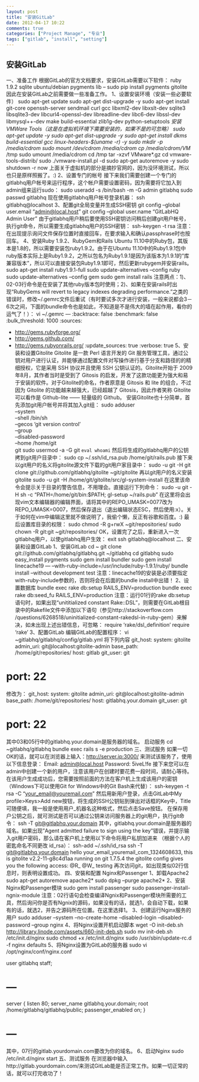```yaml
---
layout: post
title: "安装GitLab"
date: 2012-04-17 10:22
comments: true
categories: ["Project Manage", "专业"]
tags: ["gitlab", "install", "setting"]
---
```

## 安装GitLab
一、准备工作
根据GitLab的官方文档要求，安装GitLab需要以下软件：
ruby 1.9.2
sqlite
ubuntu/debian
pygments lib – sudo pip install pygments
gitolite
因此在安装GitLab之前需要做一些准备工作。
1、设置安装环境（安装一些必要软件）
sudo apt-get update
sudo apt-get dist-upgrade -y
sudo apt-get install git-core openssh-server sendmail curl gcc libxml2-dev libxslt-dev sqlite3 libsqlite3-dev libcurl4-openssl-dev libreadline-dev libc6-dev libssl-dev libmysql++-dev make build-essential zlib1g-dev python-setuptools
*安装VMWare Tools（这是在虚拟机环境下需要安装的，如果不是的可忽略）
sudo apt-get update -y
sudo apt-get dist-upgrade -y
sudo apt-get install dkms build-essential gcc linux-headers-$(uname -r) -y
sudo mkdir -p /media/cdrom
sudo mount /dev/cdrom /media/cdrom
cp /media/cdrom/VM* /tmp
sudo umount /media/cdrom
cd /tmp
tar -xzvf VMware*.gz
cd vmware-tools-distrib/
sudo ./vmware-install.pl -d
sudo apt-get autoremove -y
sudo shutdown -r now
上面关于虚拟机的部分是摘抄官网的，因为没环境测试，所以也只是原样照搬了。:)
2、设置专门的帐号
接下来我们需要创建一个专门的gitlabhq用户帐号来运行程序，这个帐户需要设置密码，因为需要将它加入到admin组来运行sudo：
sudo useradd -s /bin/bash -m -G admin gitlabhq
sudo passwd gitlabhq
现在使用gitlabhq用户帐号登录机器：
ssh gitlabhq@localhost
3、配置git全局变量并生成SSH密钥
git config –global user.email “admin@local.host”
git config –global user.name “GitLabHQ Admin User”
由于gitlabhq用户稍后要使用SSH密钥访问稍后创建git用户帐号，执行git命令，所以需要生成gitlabhq用户的SSH密钥：
ssh-keygen -t rsa
注意：在出现提示询问文件保存位置时直接回车，在要求输入和确认passphrase时也按回车。
4、安装Ruby 1.9.2、RubyGem和Rails
Ubuntu 11.10中的Ruby包，其版本是1.8的，所以需要安装包ruby1.9.2。由于在Ubuntu 11.10中的Ruby1.9.1包中ruby版本实际上是Ruby1.9.2，之所以包名为Ruby1.9.1是因为该版本为1.9.1的“库兼容版本”，所以可以直接安装包Ruby1.9.1即可，然后更新rubygem并安装rails。
sudo apt-get install ruby1.9.1-full
sudo update-alternatives –config ruby
sudo update-alternatives –config gem
sudo gem install rails
注意两点：1)、02-03行命令是在安装了其他ruby版本包时使用；2)、如果在安装rails时出现“RubyGems will revert to legacy indexes degrading performance.”之类的错误时，修改~/.gemrc文件后重试（有时要试多次才进行安装，一般来说都会3－6次之间，下面的bundle命令也是如此，不知道是不是伟大的墙在起作用，看你的运气了！）：
vi ~/.gemrc
—
:backtrace: false
:benchmark: false
:bulk_threshold: 1000
:sources:
- http://gems.rubyforge.org/
- http://gems.github.com/
- http://gems.rubyonrails.org/
:update_sources: true
:verbose: true
5、安装和设置Gitolite
Gitolite 是一款 Perl 语言开发的 Git 服务管理工具，通过公钥对用户进行认证，并能够通过配置文件对写操作进行基于分支和路径的的精细授权，它是采用 SSH 协议并且使用 SSH 公钥认证的。Gitolite开始于 2009年8月，其作者当时是受到了 Gitosis 的启发，开发了这款功能更为强大和易于安装的软件。对于Gitolite的命名，作者原意是 Gitosis 和 lite 的组合，不过因为 Gitolite 的功能越来越强大，已经超越了 Gitosis，因此作者笑称 Gitolite 可以看作是 Github-lite —— 轻量级的 Github。
安装Gitolite也十分简单，首先添加git用户帐号并将其加入git组：
sudo adduser \
–system \
–shell /bin/sh \
–gecos ‘git version control’ \
–group \
–disabled-password \
–home /home/git \
git
sudo usermod -a -G git `eval whoami`
然后将生成的gitlabhq用户的公钥拷到git用户目录中：
sudo cp ~/.ssh/id_rsa.pub /home/git/rails.pub
接下来以git用户的名义将gitolite源文件下载的git用户家目录中：
sudo -u git -H git clone git://github.com/gitlabhq/gitolite ~git/gitolite
再以git用户的名义安装gitolite
sudo -u git -H /home/git/gitolite/src/gl-system-install
在这里该命令会提示关于目录的警告信息，不用理会。直接运行下列命令：
sudo -u git -H sh -c “PATH=/home/git/bin:$PATH; gl-setup ~/rails.pub”
在这里将会出现vim文本编辑器的编辑界面，请将其中的REPO_UMASK=0077改为REPO_UMASK=0007，然后保存退出（退出编辑状态ESC，然后使用:x）。关于如何在vim中编辑这里就不做说明了，我偷个懒，反正有谷歌和百度。:)
最后设置库目录的权限：
sudo chmod -R g+rwX ~git/repositories/
sudo chown -R git:git ~git/repositories/
OK，设置完了之后，重新进入一次gitlabhq用户，以使gitlabhq用户生效：
exit
ssh gitlabhq@localhost
二、安装和设置GitLab
1、安装GitLab
cd ~
git clone git://github.com/gitlabhq/gitlabhq.git ~/gitlabhq
cd gitlabhq
sudo easy_install pygments
sudo gem install bundler
sudo gem install linecache19 — –with-ruby-include=/usr/include/ruby-1.9.1/ruby/
bundle install –without development test
注意：linecache19的安装是必须要指定with-ruby-include参数的，否则将会在后面的bundle install中出错！
2、设置数据库
bundle exec rake db:setup RAILS_ENV=production
bundle exec rake db:seed_fu RAILS_ENV=production
注意：运行01行的rake db:setup语句时，如果出现“unititialized constant Rake::DSL”，则需要在GitLab根目录中的Rakefile文件中添加以下语句（参见http://stackoverflow.com /questions/6268518/uninitialized-constant-rakedsl-in-ruby-gem）来解决，如未出现上述出错信息，可忽略：
require ‘rake/dsl_definition’
require ‘rake’
3、配置GitLab
编辑GitLab的配置程序：
vi ~gitlabhq/gitlabhq/config/gitlab.yml
将下列内容
git_host:
system: gitolite
admin_uri: git@localhost:gitolite-admin
base_path: /home/git/repositories/
host: gitlab
git_user: git
# port: 22
修改为：
git_host:
system: gitolite
admin_uri: git@localhost:gitolite-admin
base_path: /home/git/repositories/
host: gitlabhq.your.domain
git_user: git
# port: 22
其中03和05行中的gitlabhq.your.domain是服务器的域名。
启动服务
cd ~gitlabhq/gitlabhq
bundle exec rails s -e production
三、测试服务
如果一切OK的话，就可以在浏览器上输入：http://server.ip:3000/ 来测试该服务了，使用以下信息登录：
Email: admin@local.host
Password: 5iveL!fe
接下来您可以在admin中创建一个新的用户，注意该用户在创建时要花费一段时间，请耐心等待。在该用户生成成功后，您需要按照前面的方法在客户机上生成该用户的密钥（Windows下可以使用Git for Windows中的Git Bash来代替）：
ssh-keygen -t rsa -C “your_email@youremail.com”
然后用新用户登录，点击GitLab中My profile&gt;Keys&gt;Add new按钮，将生成的SSH公钥贴到弹出对话框的Key中，Title可随便填，我一般是使用用户_机器名这种格式，然后点击Save按钮。
在保存用户公钥之后，就可测试是否可以通过公钥来访问服务器上的git用户，执行git命令：
ssh -T git@gitlabhq.your.domain
其中，gitlabhq.your.domain是服务器的域名。如果出现”Agent admitted failure to sign using the key”错误，并提示输入git用户密码，那么请在客户机上使用以下命令将用户私钥加进来 （根据个人的密匙命名不同更改 id_rsa）：
ssh-add ~/.ssh/id_rsa
ssh -T git@gitlabhq.your.domain
hello your_email_youremail_com_1324608633, this is gitolite v2.2-11-g8c4d1aa running on git 1.7.5.4 the gitolite config gives you the following access: @R_ @W_ testing
再次访问git，如出现类似02行信息时，则表明设置成功。
四、安裝和配置 Nginx和Passenger
1、卸载Apache2
sudo apt-get autoremove apache2*
sudo dpkg –purge apache2*
2、安装Nginx和Passenger模块
sudo gem install passenger
sudo passenger-install-ngnix-module
注意：02行语句会检查编译Ngnix和Passenger模块所需要的工具，然后询问你是否有Ngnix的源码，如果没有的话，就选1，会自动下载，如果有的话，就选2，并告之源码所在位置。在这里选择1。
3、创建运行Nginx服务的用户
sudo adduser –system –no-create-home –disabled-login –disabled-password –group nginx
4、将Nginx设置开机启动脚本
wget -O init-deb.sh http://library.linode.com/assets/660-init-deb.sh
sudo mv init-deb.sh /etc/init.d/nginx
sudo chmod +x /etc/init.d/nginx
sudo /usr/sbin/update-rc.d -f nginx defaults
5、将Nginx设置为GitLab的服务器
sudo vi /opt/nginx/conf/nginx.conf

user gitlabhq staff;
# —
server {
listen 80;
server_name gitlabhq.your.domain;
root /home/gitlabhq/gitlabhq/public;
passenger_enabled on;
}
# —
其中，07行的gitlab.yourdomain.com要改为你的域名。
6、启动Nginx
sudo /etc/init.d/nginx start
五、测试服务
在浏览器中输入http://gitlab.yourdomain.com/来测试GitLab能是否正常工作。如果一切正常的话，就可以打完收功了！
